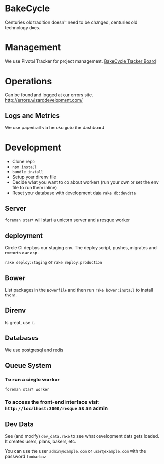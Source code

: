 # BakeCycle

Centuries old tradition doesn't need to be changed, centuries old technology does.

# Management
We use Pivotal Tracker for project management. [BakeCycle Tracker Board](https://www.pivotaltracker.com/n/projects/1187388)

# Operations

Can be found and logged at our errors site. http://errors.wizarddevelopment.com/

## Logs and Metrics
We use papertrail via heroku goto the dashboard

# Development

 - Clone repo
 - `npm install`
 - `bundle install`
 - Setup your direnv file
 - Decide what you want to do about workers (run your own or set the env file to run them inline)
 - Reset your database with development data `rake db:devdata`

## Server

`foreman start` will start a unicorn server and a resque worker

## deployment

Circle CI deploys our staging env. The deploy script, pushes, migrates and restarts our app.

`rake deploy:staging` or `rake deploy:production`

## Bower

List packages in the `Bowerfile` and then run  `rake bower:install` to install them.

## Direnv

Is great, use it.

## Databases
We use postgresql and redis

## Queue System

### To run a single worker
`foreman start worker`

### To access the front-end interface visit `http://localhost:3000/resque` as an admin

## Dev Data

See (and modify) `dev_data.rake` to see what development data gets loaded. It creates users, plans, bakers, etc.

You can use the user `admin@example.com` or `user@example.com` with the password `foobarbaz`

